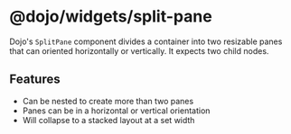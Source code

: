 # @dojo/widgets/split-pane

Dojo's `SplitPane` component divides a container into two resizable panes that can oriented horizontally or vertically. It expects two child nodes.

## Features

- Can be nested to create more than two panes
- Panes can be in a horizontal or vertical orientation
- Will collapse to a stacked layout at a set width
